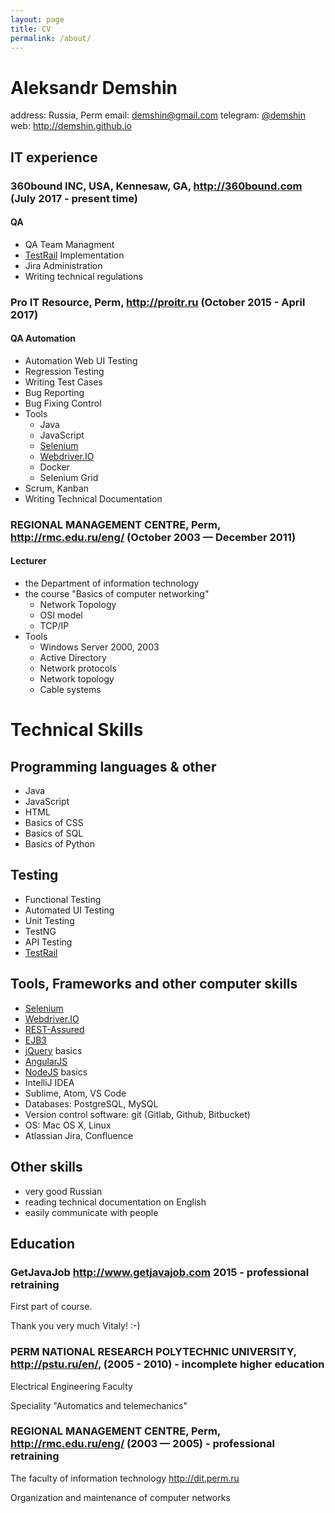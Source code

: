```yaml
---
layout: page
title: CV
permalink: /about/
---
```


Aleksandr Demshin
=================

address: Russia, Perm
email: [demshin@gmail.com](mailto:demshin@gmail.com)
telegram: [@demshin](https://t.me/demshin)
web: <http://demshin.github.io>

## IT experience  

### 360bound INC, USA, Kennesaw, GA, <http://360bound.com> (July 2017 - present time)
#### QA
- QA Team Managment
- [TestRail](http://www.gurock.com/testrail/) Implementation
- Jira Administration
- Writing technical regulations

### Pro IT Resource, Perm, <http://proitr.ru> (October 2015 - April 2017)
#### QA Automation

- Automation Web UI Testing
- Regression Testing
- Writing Test Cases
- Bug Reporting
- Bug Fixing Control
- Tools
  - Java
  - JavaScript
  - [Selenium](http://seleniumhq.org)
  - [Webdriver.IO](http://webdriver.io)
  - Docker
  - Selenium Grid
- Scrum, Kanban
- Writing Technical Documentation

### REGIONAL MANAGEMENT CENTRE, Perm, <http://rmc.edu.ru/eng/> (October 2003 — December 2011)
#### Lecturer

- the Department of information technology
- the course "Basics of computer networking"
  - Network Topology
  - OSI model
  - TCP/IP
- Tools
  - Windows Server 2000, 2003
  - Active Directory
  - Network protocols
  - Network topology
  - Cable systems

# Technical Skills

## Programming languages & other
- Java
- JavaScript
- HTML
- Basics of CSS
- Basics of SQL
- Basics of Python

## Testing
- Functional Testing
- Automated UI Testing
- Unit Testing
- TestNG
- API Testing
- [TestRail](http://www.gurock.com/testrail/)

## Tools, Frameworks and other computer skills
- [Selenium](http://www.seleniumhq.org)
- [Webdriver.IO](http://webdriver.io)
- [REST-Assured](http://rest-assured.io/)
- [EJB3](http://ejb3.jboss.org)
- [jQuery](http://jquery.com/) basics
- [AngularJS](https://angularjs.org)
- [NodeJS](http://nodejs.org/) basics
- IntelliJ IDEA 
- Sublime, Atom, VS Code
- Databases: PostgreSQL, MySQL
- Version control software: git (Gitlab, Github, Bitbucket)
- OS: Mac OS X, Linux
- Atlassian Jira, Confluence 

## Other skills
- very good Russian
- reading technical documentation on English
- easily communicate with people

## Education
### GetJavaJob <http://www.getjavajob.com> 2015 - professional retraining
First part of course.

Thank you very much Vitaly! :-)
  
### PERM NATIONAL RESEARCH POLYTECHNIC UNIVERSITY, <http://pstu.ru/en/>, (2005 - 2010) - incomplete higher education
Electrical Engineering Faculty

Speciality "Automatics and telemechanics"

### REGIONAL MANAGEMENT CENTRE, Perm, <http://rmc.edu.ru/eng/> (2003 — 2005) - professional retraining
The faculty of information technology <http://dit.perm.ru> 

Organization and maintenance of computer networks
